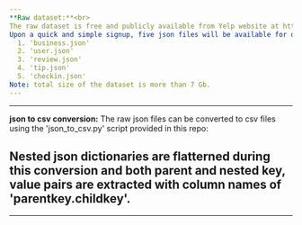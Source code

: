 ```yaml
---
**Raw dataset:**<br>
The raw dataset is free and publicly available from Yelp website at https://www.yelp.com/dataset. 
Upon a quick and simple signup, five json files will be available for download: 
  1. 'business.json'
  2. 'user.json'
  3. 'review.json'
  4. 'tip.json'
  5. 'checkin.json'
Note: total size of the dataset is more than 7 Gb. 
---
```


---
**json to csv conversion:**
The raw json files can be converted to csv files using the 'json_to_csv.py' script provided in this repo: 

Nested json dictionaries are flatterned during this conversion and both parent and nested key, value pairs are extracted with column names of 'parentkey.childkey'. 
---

---
